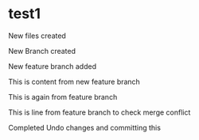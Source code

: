# test1

New files created

New Branch created

New feature branch added

This is content from new feature branch

This is again from feature branch

This is line from feature branch to check merge conflict

Completed Undo changes and committing this
